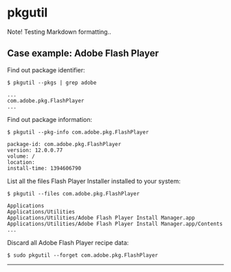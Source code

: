 pkgutil
=======

Note! Testing Markdown formatting..

Case example: Adobe Flash Player
--------------------------------

Find out package identifier:

`$ pkgutil --pkgs | grep adobe`

```
...
com.adobe.pkg.FlashPlayer
...
```

Find out package information:

`$ pkgutil --pkg-info com.adobe.pkg.FlashPlayer`

```
package-id: com.adobe.pkg.FlashPlayer
version: 12.0.0.77
volume: /
location:
install-time: 1394606790
```

List all the files Flash Player Installer installed to your system:

`$ pkgutil --files com.adobe.pkg.FlashPlayer`

```
Applications
Applications/Utilities
Applications/Utilities/Adobe Flash Player Install Manager.app
Applications/Utilities/Adobe Flash Player Install Manager.app/Contents
...
```

Discard all Adobe Flash Player recipe data:

`$ sudo pkgutil --forget com.adobe.pkg.FlashPlayer`

---
